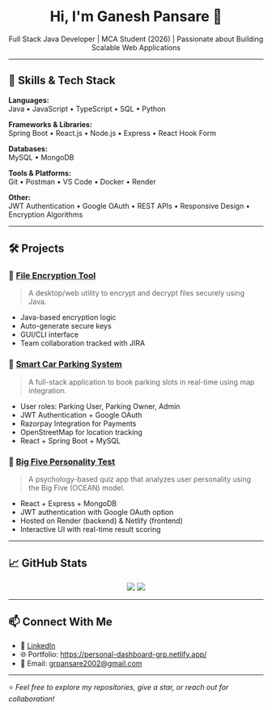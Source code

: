 <h1 align="center">Hi, I'm Ganesh Pansare 👋</h1>

<p align="center">
  Full Stack Java Developer | MCA Student (2026) | Passionate about Building Scalable Web Applications
</p>

---

## 🚀 Skills & Tech Stack

**Languages:**  
Java • JavaScript • TypeScript • SQL • Python

**Frameworks & Libraries:**  
Spring Boot • React.js • Node.js • Express • React Hook Form

**Databases:**  
MySQL • MongoDB

**Tools & Platforms:**  
Git • Postman • VS Code • Docker • Render 

**Other:**  
JWT Authentication • Google OAuth • REST APIs • Responsive Design • Encryption Algorithms

---

## 🛠️ Projects

### 🔐 [File Encryption Tool](https://github.com/grpansare/file-encryption-tool)
> A desktop/web utility to encrypt and decrypt files securely using Java.
- Java-based encryption logic  
- Auto-generate secure keys  
- GUI/CLI interface  
- Team collaboration tracked with JIRA  

### 🚗 [Smart Car Parking System](https://github.com/grpansare/smart-car-parking)
> A full-stack application to book parking slots in real-time using map integration.
- User roles: Parking User, Parking Owner, Admin  
- JWT Authentication + Google OAuth  
- Razorpay Integration for Payments  
- OpenStreetMap for location tracking  
- React + Spring Boot + MySQL  

### 🧠 [Big Five Personality Test](https://github.com/grpansare/big-five-personality-test)
> A psychology-based quiz app that analyzes user personality using the Big Five (OCEAN) model.
- React + Express + MongoDB  
- JWT authentication with Google OAuth option  
- Hosted on Render (backend) & Netlify (frontend)  
- Interactive UI with real-time result scoring  

---

## 📈 GitHub Stats

<p align="center">
  <img src="https://github-readme-stats.vercel.app/api?username=grpansare&show_icons=true&theme=radical" />
  <img src="https://github-readme-streak-stats.herokuapp.com?user=grpansare&theme=radical&date_format=M%20j%5B%2C%20Y%5D" />
</p>

---

## 📫 Connect With Me

- 💼 [LinkedIn](https://linkedin.com/in/grpansare)
- 🌐 Portfolio: https://personal-dashboard-grp.netlify.app/
- 📧 Email: grpansare2002@gmail.com

---

⭐ *Feel free to explore my repositories, give a star, or reach out for collaboration!*
